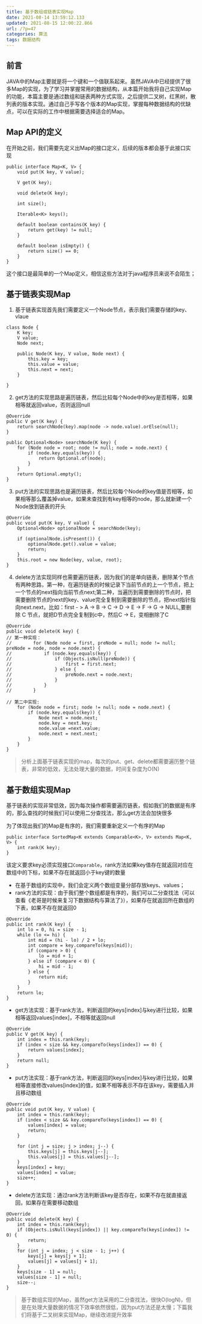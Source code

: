 ```yaml
---
title: 基于数组或链表实现Map
date: 2021-08-14 13:59:12.133
updated: 2021-08-15 12:00:22.866
url: /?p=47
categories: 算法
tags: 数据结构
---
```


## 前言
JAVA中的Map主要就是将一个键和一个值联系起来。虽然JAVA中已经提供了很多Map的实现，为了学习并掌握常用的数据结构，从本篇开始我将自己实现Map的功能，本篇主要是通过数组和链表两种方式实现，之后提供二叉树，红黑树，散列表的版本实现。通过自己手写各个版本的Map实现，掌握每种数据结构的优缺点，可以在实际的工作中根据需要选择适合的Map。


## Map API的定义
在开始之前，我们需要先定义出Map的接口定义，后续的版本都会基于此接口实现

```
public interface Map<K, V> {
    void put(K key, V value);

    V get(K key);

    void delete(K key);
    
    int size();

    Iterable<K> keys();

    default boolean contains(K key) {
        return get(key) != null;
    }

    default boolean isEmpty() {
        return size() == 0;
    }
}

```
这个接口是最简单的一个Map定义，相信这些方法对于java程序员来说不会陌生；

## 基于链表实现Map
1. 基于链表实现首先我们需要定义一个Node节点，表示我们需要存储的key、vlaue

```
class Node {
    K key;
    V value;
    Node next;

    public Node(K key, V value, Node next) {
        this.key = key;
        this.value = value;
        this.next = next;
    }

}
```

2. get方法的实现思路是遍历链表，然后比较每个Node中的key是否相等，如果相等就返回value，否则返回null

```
@Override
public V get(K key) {
    return searchNode(key).map(node -> node.value).orElse(null);
}

public Optional<Node> searchNode(K key) {
    for (Node node = root; node != null; node = node.next) {
        if (node.key.equals(key)) {
            return Optional.of(node);
        }
    }
    return Optional.empty();
}
```


3. put方法的实现思路也是遍历链表，然后比较每个Node的key值是否相等，如果相等那么覆盖掉value，如果未查找到有key相等的node，那么就新建一个Node放到链表的开头

```
@Override
public void put(K key, V value) {
    Optional<Node> optionalNode = searchNode(key);

    if (optionalNode.isPresent()) {
        optionalNode.get().value = value;
        return;
    }
    this.root = new Node(key, value, root);
}

```

4. delete方法实现同样也需要遍历链表，因为我们的是单向链表，删除某个节点有两种思路，第一种，在遍历链表的时候记录下当前节点的上一个节点，把上一个节点的next指向当前节点next;第二种，当遍历到需要删除的节点时，把需要删除节点的next的key、value完全复制到需要删除的节点，把next指针指向next.next，比如：first - > A -> B -> C -> D -> E -> F -> G ->  NULL,要删除 C 节点，就把D节点完全复制到c中，然后C -> E，变相删除了C

```
@Override
public void delete(K key) {
// 第一种实现：
//        for (Node node = first, preNode = null; node != null; preNode = node, node = node.next) {
//            if (node.key.equals(key)) {
//                if (Objects.isNull(preNode)) {
//                    first = first.next;
//                } else {
//                    preNode.next = node.next;
//                }
//            }
//        }

// 第二中实现:
    for (Node node = first; node != null; node = node.next) {
        if (node.key.equals(key)) {
            Node next = node.next;
            node.key = next.key;
            node.value =next.value;
            node.next = next.next;
        }
    }
}
```


> 分析上面基于链表实现的map，每次的put、get、delete都需要遍历整个链表，非常的低效，无法处理大量的数据，时间复杂度为O(N)

## 基于数组实现Map
基于链表的实现非常低效，因为每次操作都需要遍历链表，假如我们的数据是有序的，那么查找的时候我们可以使用二分查找法，那么get方法会加快很多

为了体现出我们的Map是有序的，我们需要重新定义一个有序的Map

```
public interface SortedMap<K extends Comparable<K>, V> extends Map<K, V> {
    int rank(K key);
}
```
该定义要求key必须实现接口`Comparable`，rank方法如果key值存在就返回对应在数组中的下标，如果不存在就返回小于key键的数量


* 在基于数组的实现中，我们会定义两个数组变量分部存放keys、values；
* rank方法的实现：由于我们整个数组都是有序的，我们可以二分查找法（可以查看《老哥是时候来复习下数据结构与算法了》），如果存在就返回所在数组的下表，如果不存在就返回0

```
@Override
public int rank(K key) {
    int lo = 0, hi = size - 1;
    while (lo <= hi) {
        int mid = (hi - lo) / 2 + lo;
        int compare = key.compareTo(keys[mid]);
        if (compare > 0) {
            lo = mid + 1;
        } else if (compare < 0) {
            hi = mid - 1;
        } else {
            return mid;
        }
    }
    return lo;
}
```

* get方法实现：基于rank方法，判断返回的keys[index]与key进行比较，如果相等返回values[index]，不相等就返回null

```
@Override
public V get(K key) {
    int index = this.rank(key);
    if (index < size && key.compareTo(keys[index]) == 0) {
        return values[index];
    }
    return null;
}

```

* put方法实现：基于rank方法，判断返回的keys[index]与key进行比较，如果相等直接修改values[index]的值，如果不相等表示不存在该key，需要插入并且移动数组

```
@Override
public void put(K key, V value) {
    int index = this.rank(key);
    if (index < size && key.compareTo(keys[index]) == 0) {
        values[index] = value;
        return;
    }

    for (int j = size; j > index; j--) {
        this.keys[j] = this.keys[j--];
        this.values[j] = this.values[j--];
    }
    keys[index] = key;
    values[index] = value;
    size++;
}
```

* delete方法实现：通过rank方法判断该key是否存在，如果不存在就直接返回，如果存在需要移动数组

```
@Override
public void delete(K key) {
    int index = this.rank(key);
    if (Objects.isNull(keys[index]) || key.compareTo(keys[index]) != 0) {
        return;
    }
    for (int j = index; j < size - 1; j++) {
        keys[j] = keys[j + 1];
        values[j] = values[j + 1];
    }
    keys[size - 1] = null;
    values[size - 1] = null;
    size--;
}

```

> 基于数组实现的Map，虽然get方法采用的二分查找法，很快O(logN)，但是在处理大量数据的情况下效率依然很低，因为put方法还是太慢；下篇我们将基于二叉树来实现Map，继续改进提升效率

